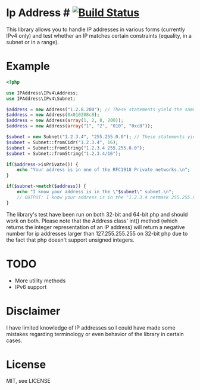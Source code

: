 # Ip Address # [![Build Status](https://travis-ci.org/gwkunze/IpAddress.png)](https://travis-ci.org/gwkunze/IpAddress)

This library allows you to handle IP addresses in various forms (currently IPv4 only) and test whether an IP matches
certain constraints (equality, in a subnet or in a range).

Example
=======

``` php
<?php

use IPAddress\IPv4\Address;
use IPAddress\IPv4\Subnet;

$address = new Address("1.2.8.200"); // These statements yield the same address
$address = new Address(0x010208c8);
$address = new Address(array(1, 2, 8, 200));
$address = new Address(array("1", "2", "010", "0xc8"));

$subnet = new Subnet("1.2.3.4", "255.255.0.0"); // These statements yield the same subnet
$subnet = Subnet::fromCidr("1.2.3.4", 16);
$subnet = Subnet::fromString("1.2.3.4 255.255.0.0");
$subnet = Subnet::fromString("1.2.3.4/16");

if($address->isPrivate()) {
    echo "Your address is in one of the RFC1918 Private networks.\n";
}

if($subnet->match($address)) {
    echo "I know your address is in the \"$subnet\" subnet.\n";
    // OUTPUT: I know your address is in the "1.2.3.4 netmask 255.255.0.0" subnet.
}

```

The library's test have been run on both 32-bit and 64-bit php and should work on both. Please note that the Address class' int() method (which returns the integer representation of an IP address) will return a negative number for ip addresses larger than 127.255.255.255 on 32-bit php due to the fact that php doesn't support unsigned integers.

TODO
====

 - More utility methods
 - IPv6 support

Disclaimer
==========

I have limited knowledge of IP addresses so I could have made some mistakes regarding terminology or even behavior of the library in certain cases.

License
=======

MIT, see LICENSE